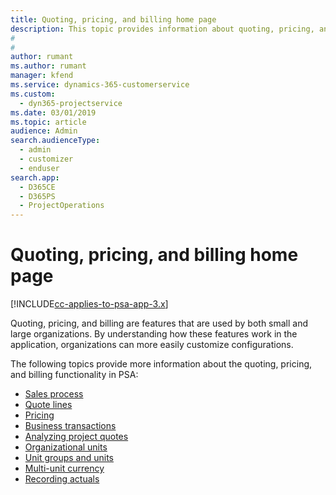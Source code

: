 ```yaml
---
title: Quoting, pricing, and billing home page
description: This topic provides information about quoting, pricing, and billing.
#
#
author: rumant
ms.author: rumant
manager: kfend
ms.service: dynamics-365-customerservice
ms.custom: 
  - dyn365-projectservice
ms.date: 03/01/2019
ms.topic: article
audience: Admin
search.audienceType: 
  - admin
  - customizer
  - enduser
search.app: 
  - D365CE
  - D365PS
  - ProjectOperations
---
```


# Quoting, pricing, and billing home page

[!INCLUDE[cc-applies-to-psa-app-3.x](../includes/cc-applies-to-psa-app-3x.md)]

Quoting, pricing, and billing are features that are used by both small and large organizations. By understanding how these features work in the application, organizations can more easily customize configurations.

The following topics provide more information about the quoting, pricing, and billing functionality in PSA:

- [Sales process](basic-sales-process.md)
- [Quote lines](basic-quote-lines.md)
- [Pricing](basic-pricing.md)
- [Business transactions](basic-business-transactions.md)
- [Analyzing project quotes](basic-analyzing-quotes.md)
- [Organizational units](advanced-organizational.md)
- [Unit groups and units](advanced-units.md)
- [Multi-unit currency](advanced-currency.md)
- [Recording actuals](advanced-actuals.md)
